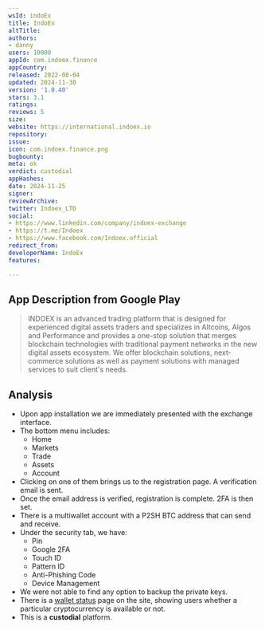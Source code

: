```yaml
---
wsId: indoEx
title: IndoEx
altTitle: 
authors:
- danny
users: 10000
appId: com.indoex.finance
appCountry: 
released: 2022-08-04
updated: 2024-11-30
version: '1.0.40'
stars: 3.1
ratings: 
reviews: 5
size: 
website: https://international.indoex.io
repository: 
issue: 
icon: com.indoex.finance.png
bugbounty: 
meta: ok
verdict: custodial
appHashes: 
date: 2024-11-25
signer: 
reviewArchive: 
twitter: Indoex_LTD
social:
- https://www.linkedin.com/company/indoex-exchange
- https://t.me/Indoex
- https://www.facebook.com/Indoex.official
redirect_from: 
developerName: IndoEx
features: 

---
```


## App Description from Google Play

> INDOEX is an advanced trading platform that is designed for experienced digital assets traders and specializes in Altcoins, Algos and Performance and provides a one-stop solution that merges blockchain technologies with traditional payment networks in the new digital assets ecosystem. We offer blockchain solutions, next-commerce solutions as well as payment solutions with managed services to suit client's needs.

## Analysis

- Upon app installation we are immediately presented with the exchange interface.
- The bottom menu includes:
  - Home
  - Markets
  - Trade
  - Assets
  - Account
- Clicking on one of them brings us to the registration page. A verification email is sent.
- Once the email address is verified, registration is complete. 2FA is then set.
- There is a multiwallet account with a P2SH BTC address that can send and receive.
- Under the security tab, we have:
  - Pin
  - Google 2FA
  - Touch ID
  - Pattern ID
  - Anti-Phishing Code
  - Device Management
- We were not able to find any option to backup the private keys.
- There is a [wallet status](https://www.indoex.io/walletstatusdetails) page on the site, showing users whether a particular cryptocurrency is available or not.
- This is a **custodial** platform.

